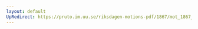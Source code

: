 ```yaml
---
layout: default
UpRedirect: https://pruto.im.uu.se/riksdagen-motions-pdf/1867/mot_1867__fk__60/mot_1867__fk__60-002.pdf
---
```

